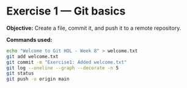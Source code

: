 # Exercise 1 — Git basics

**Objective:** Create a file, commit it, and push it to a remote repository.

**Commands used:**
```bash
echo "Welcome to Git HOL - Week 8" > welcome.txt
git add welcome.txt
git commit -m "Exercise1: Added welcome.txt"
git log --oneline --graph --decorate -n 5
git status
git push -u origin main
